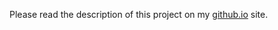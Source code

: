 Please read the description of this project on my [github.io](https://vperepos.github.io/Projects/#state-machine-design-pattern-in-modern-c) site.
